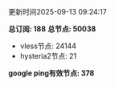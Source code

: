 更新时间2025-09-13 09:24:17

**总订阅: 188**
**总节点: 50038**
- vless节点: 24144
- hysteria2节点: 21

**google ping有效节点: 378**
